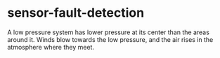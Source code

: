 # sensor-fault-detection
A low pressure system has lower pressure at its center than the areas around it. Winds blow towards the low pressure, and the air rises in the atmosphere where they meet.
